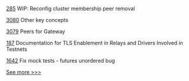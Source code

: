 
[285](https://github.com/hyperledger-labs/orion-server/pull/285) WIP: Reconfig cluster membership peer removal

[3080](https://github.com/hyperledger/fabric/pull/3080) Other key concepts

[3079](https://github.com/hyperledger/fabric/pull/3079) Peers for Gateway

[187](https://github.com/hyperledger-labs/weaver-dlt-interoperability/pull/187) Documentation for TLS Enablement in Relays and Drivers Involved in Testnets

[1642](https://github.com/hyperledger/iroha/pull/1642) Fix mock tests - futures unordered bug


[See more >>>](https://start-here.hyperledger.org/pull-requests)
